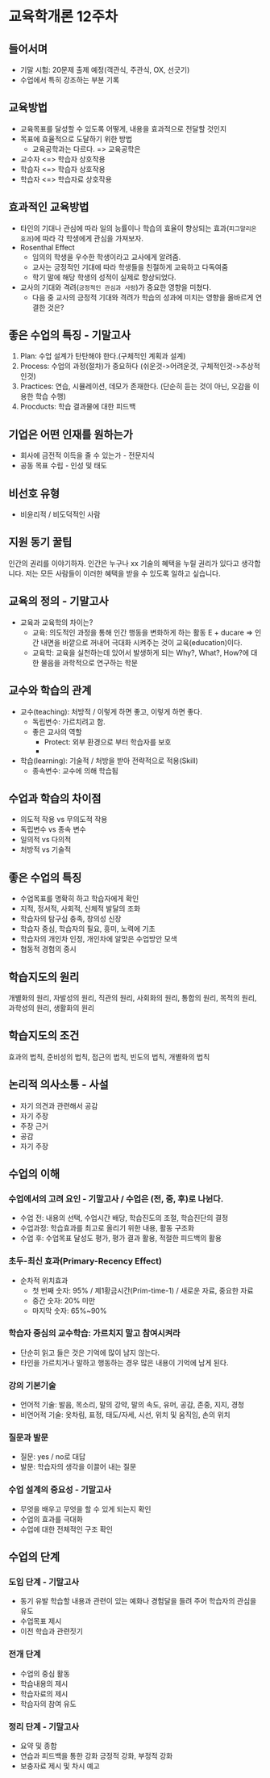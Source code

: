 # 교육학개론 12주차

## 들어서며

* 기말 시험: 20문제 출제 예정(객관식, 주관식, OX, 선긋기)
* 수업에서 특히 강조하는 부분 기록

## 교육방법

* 교육목표를 달성할 수 있도록 어떻게, 내용을 효과적으로 전달할 것인지
* 목표에 효율적으로 도달하기 위한 방법
  * 교육공학과는 다르다. => 교육공학은 
* 교수자 <=> 학습자 상호작용
* 학습자 <=> 학습자 상호작용
* 학습자 <=> 학습자료 상호작용

## 효과적인 교육방법

* 타인의 기대나 관심에 따라 일의 능률이나 학습의 효율이 향상되는 효과(`피그말리온 효과`)에 따라 각 학생에게 관심을 가져보자.
* Rosenthal Effect
  * 임의의 학생을 우수한 학생이라고 교사에게 알려줌.
  * 교사는 긍정적인 기대에 따라 학생들을 친절하게 교육하고 다독여줌
  * 학기 말에 해당 학생의 성적이 실제로 향상되었다.
* 교사의 기대와 격려(`긍정적인 관심과 사랑`)가 중요한 영향을 미쳤다.
  * 다음 중 교사의 긍정적 기대와 격려가 학습의 성과에 미치는 영향을 올바르게 연결한 것은?

## 좋은 수업의 특징 - 기말고사

1. Plan: 수업 설계가 탄탄해야 한다.(구체적인 계획과 설계)
2. Process: 수업의 과정(절차)가 중요하다 (쉬운것->어려운것, 구체적인것->추상적인것)
3. Practices: 연습, 시뮬레이션, 데모가 존재한다. (단순히 듣는 것이 아닌, 오감을 이용한 학습 수행)
4. Procducts: 학습 결과물에 대한 피드백

## 기업은 어떤 인재를 원하는가

* 회사에 금전적 이득을 줄 수 있는가 - 전문지식
* 공동 목표 수립 - 인성 및 태도

## 비선호 유형

* 비윤리적 / 비도덕적인 사람

## 지원 동기 꿀팁

인간의 권리를 이야기하자. 인간은 누구나 xx 기술의 혜택을 누릴 권리가 있다고 생각합니다. 저는 모든 사람들이 이러한 혜택을 받을 수 있도록 일하고 싶습니다.

## 교육의 정의 - 기말고사

* 교육과 교육학의 차이는?
  * 교육: 의도적인 과정을 통해 인간 행동을 변화하게 하는 활동
    E + ducare => 인간 내면을 바깥으로 꺼내어 극대화 시켜주는 것이 교육(education)이다.
  * 교육학: 교육을 실천하는데 있어서 발생하게 되는 Why?, What?, How?에 대한 물음을 과학적으로 연구하는 학문

## 교수와 학습의 관계

* 교수(teaching): 처방적 / 이렇게 하면 좋고, 이렇게 하면 좋다.
  * 독립변수: 가르치려고 함.
  * 좋은 교사의 역할
    * Protect: 외부 환경으로 부터 학습자를 보호
    * 
* 학습(learning): 기술적 / 처방을 받아 전략적으로 적용(Skill)
  * 종속변수: 교수에 의해 학습됨

## 수업과 학습의 차이점

* 의도적 작용 vs 무의도적 작용
* 독립변수 vs 종속 변수
* 일의적 vs 다의적
* 처방적 vs 기술적

## 좋은 수업의 특징

* 수업목표를 명확히 하고 학습자에게 확인
* 지적, 정서적, 사회적, 신체적 발달의 조화
* 학습자의 탐구심 충족, 창의성 신장
* 학습자 중심, 학습자의 필요, 흥미, 노력에 기초
* 학습자의 개인차 인정, 개인차에 알맞은 수업방안 모색
* 협동적 경험의 중시

## 학습지도의 원리

개별화의 원리, 자발성의 원리, 직관의 원리, 사회화의 원리, 통합의 원리, 목적의 원리, 과학성의 원리, 생활화의 원리

## 학습지도의 조건

효과의 법칙, 준비성의 법칙, 접근의 법칙, 빈도의 법칙, 개별화의 법칙

## 논리적 의사소통 - 사설

* 자기 의견과 관련해서 공감
* 자기 주장
* 주장 근거
* 공감
* 자기 주장

## 수업의 이해

### 수업에서의 고려 요인 - 기말고사 / 수업은 (전, 중, 후)로 나뉜다.

* 수업 전: 내용의 선택, 수업시간 배당, 학습진도의 조절, 학습진단의 결정
* 수업과정: 학습효과를 최고로 올리기 위한 내용, 활동 구조화
* 수업 후: 수업목표 달성도 평가, 평가 결과 활용, 적절한 피드백의 활용

### 초두-최신 효과(Primary-Recency Effect)

* 순차적 위치효과
  * 첫 번째 숫자: 95% / 제1황금시간(Prim-time-1) / 새로운 자료, 중요한 자료
  * 중간 숫자: 20% 미만
  * 마지막 숫자: 65%~90%

### 학습자 중심의 교수학습: 가르치지 말고 참여시켜라

* 단순히 읽고 들은 것은 기억에 많이 남지 않는다.
* 타인을 가르치거나 말하고 행동하는 경우 많은 내용이 기억에 남게 된다.

### 강의 기본기술

* 언어적 기술: 발음, 목소리, 말의 강약, 말의 속도, 유머, 공감, 존중, 지지, 경청
* 비언어적 기술: 옷차림, 표정, 태도/자세, 시선, 위치 및 움직임, 손의 위치

### 질문과 발문

* 질문: yes / no로 대답
* 발문: 학습자의 생각을 이끌어 내는 질문

### 수업 설계의 중요성 - 기말고사

* 무엇을 배우고 무엇을 할 수 있게 되는지 확인
* 수업의 효과를 극대화
* 수업에 대한 전체적인 구조 확인

## 수업의 단계

### 도입 단계 - 기말고사

* 동기 유발
  학습할 내용과 관련이 있는 예화나 경험달을 들려 주어 학습자의 관심을 유도
* 수업목표 제시
* 이전 학습과 관련짓기

### 전개 단계

* 수업의 중심 활동
* 학습내용의 제시
* 학습자료의 제시
* 학습자의 참여 유도

### 정리 단계 - 기말고사

* 요약 및 종합
* 연습과 피드백을 통한 강화
  긍정적 강화, 부정적 강화
* 보충자료 제시 및 차시 예고
